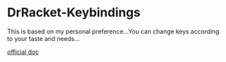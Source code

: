 # DrRacket-Keybindings
This is based on my personal preference...You can change keys according to your taste and needs...


<a href="http://docs.racket-lang.org/drracket/Keyboard_Shortcuts.html#%28part._defining-shortcuts%29" target="_blank">official doc</a>
